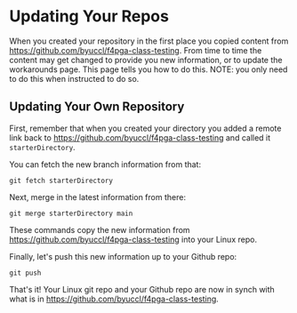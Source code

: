 # Updating Your Repos
When you created your repository in the first place you copied content from https://github.com/byuccl/f4pga-class-testing.  From time to time the content may get changed to provide you new information, or to update the workarounds page.  This page tells you how to do this.   NOTE: you only need to do this when instructed to do so.

## Updating Your Own Repository

First, remember that when you created your directory you added a remote link back to https://github.com/byuccl/f4pga-class-testing and called it `starterDirectory`.  

You can fetch the new branch information from that:
```
git fetch starterDirectory
```

Next, merge in the latest information from there:
```
git merge starterDirectory main
```

These commands copy the new information from https://github.com/byuccl/f4pga-class-testing into your Linux repo.

Finally, let's push this new information up to your Github repo:
```
git push
```

That's it!  Your Linux git repo and your Github repo are now in synch with what is in https://github.com/byuccl/f4pga-class-testing.
